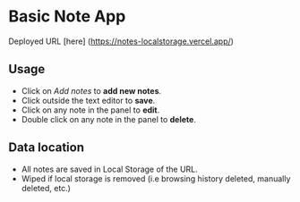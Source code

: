 # Basic Note App
Deployed URL [here] (https://notes-localstorage.vercel.app/)
## Usage
- Click on *Add notes* to **add new notes**.
- Click outside the text editor to **save**.
- Click on any note in the panel to **edit**.
- Double click on any note in the panel to **delete**.
## Data location
- All notes are saved in Local Storage of the URL.
- Wiped if local storage is removed (i.e browsing history deleted, manually deleted, etc.)
